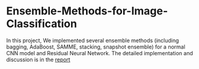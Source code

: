 # Ensemble-Methods-for-Image-Classification
In this project, We implemented several ensemble methods (including bagging, AdaBoost, SAMME, stacking, snapshot ensemble) for a normal CNN model and Residual Neural Network. The detailed implementation and discussion is in the [report](https://github.com/zhangyaqi1989/Ensemble-Methods-for-Image-Classification/blob/master/report.pdf)
